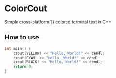 # ColorCout
Simple cross-platform(?) colored terminal text in C++

## How to use

```cpp
int main() {
    ccout(YELLOW) << "Hello, World!" << cendl;
    ccout(CYAN) << "Hello, World!" << cendl;
    ccout(BLACK) << "Hello, World!" << cendl;
    return 0;
}
```
